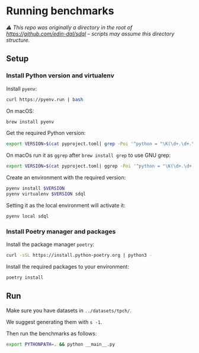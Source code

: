 # Running benchmarks

_⚠️ This repo was originally a directory in the root of https://github.com/edin-dal/sdql – scripts may assume this directory structure._

## Setup

### Install Python version and virtualenv

Install `pyenv`:

```sh
curl https://pyenv.run | bash
```

On macOS:

```sh
brew install pyenv
```

Get the required Python version:

```sh
export VERSION=$(cat pyproject.toml| grep -Poi '^python = "\K(\d+.\d+.\d+)')
```

On macOs run it as `ggrep` after `brew install grep` to use GNU grep:

```sh
export VERSION=$(cat pyproject.toml| ggrep -Poi '^python = "\K(\d+.\d+.\d+)')
```

Create an environment with the required version:

```sh
pyenv install $VERSION
pyenv virtualenv $VERSION sdql
```

Setting it as the local environment will activate it:

```sh
pyenv local sdql
```

### Install Poetry manager and packages

Install the package manager `poetry`:

```sh
curl -sSL https://install.python-poetry.org | python3 -
```

Install the required packages to your environment:

```sh
poetry install
```

## Run

Make sure you have datasets in `../datasets/tpch/`.

We suggest generating them with `s -1`.

Then run the benchmarks as follows:

```sh
export PYTHONPATH=. && python __main__.py
```
